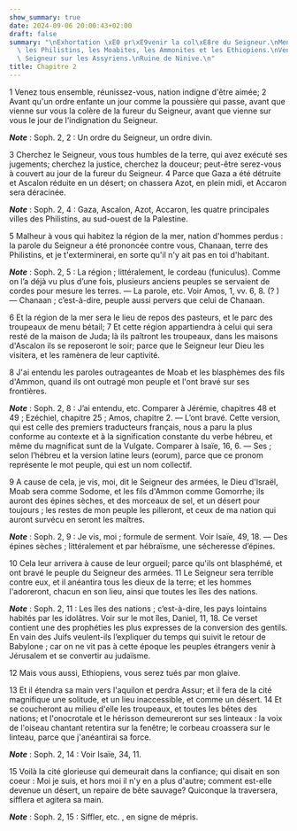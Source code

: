 ```yaml
---
show_summary: true
date: 2024-09-06 20:00:43+02:00
draft: false
summary: "\nExhortation \xE0 pr\xE9venir la col\xE8re du Seigneur.\nMenaces contre\
  \ les Philistins, les Moabites, les Ammonites et les Ethiopiens.\nVengeances du\
  \ Seigneur sur les Assyriens.\nRuine de Ninive.\n"
title: Chapitre 2
---
```





1 Venez tous ensemble, réunissez-vous, nation indigne d'être aimée; 2 Avant qu'un ordre enfante un jour comme la poussière qui passe, avant que vienne sur vous la colère de la fureur du Seigneur, avant que vienne sur vous le jour de l'indignation du Seigneur.

***Note*** :  Soph. 2, 2 : Un ordre du Seigneur, un ordre divin.

3 Cherchez le Seigneur, vous tous humbles de la terre, qui avez exécuté ses jugements; cherchez la justice, cherchez la douceur; peut-être serez-vous à couvert au jour de la fureur du Seigneur. 4 Parce que Gaza a été détruite et Ascalon réduite en un désert; on chassera Azot, en plein midi, et Accaron sera déracinée.

***Note*** :  Soph. 2, 4 : Gaza, Ascalon, Azot, Accaron, les quatre principales villes des Philistins, au sud-ouest de la Palestine.

5 Malheur à vous qui habitez la région de la mer, nation d'hommes perdus : la parole du Seigneur a été prononcée contre vous, Chanaan, terre des Philistins, et je t'exterminerai, en sorte qu'il n'y ait pas en toi d'habitant.

***Note*** :  Soph. 2, 5 : La région ; littéralement, le cordeau (funiculus). Comme on l’a déjà vu plus d’une fois, plusieurs anciens peuples se servaient de cordes pour mesure les terres. ― La parole, etc. Voir Amos, 1, vv. 6, 8. (? ) ― Chanaan ; c’est-à-dire, peuple aussi pervers que celui de Chanaan.

6 Et la région de la mer sera le lieu de repos des pasteurs, et le parc des troupeaux de menu bétail; 7 Et cette région appartiendra à celui qui sera resté de la maison de Juda; là ils paîtront les troupeaux, dans les maisons d'Ascalon ils se reposeront le soir; parce que le Seigneur leur Dieu les visitera, et les ramènera de leur captivité.


8 J'ai entendu les paroles outrageantes de Moab et les blasphèmes des fils d'Ammon, quand ils ont outragé mon peuple et l'ont bravé sur ses frontières.

***Note*** :  Soph. 2, 8 : J’ai entendu, etc. Comparer à Jérémie, chapitres 48 et 49 ; Ezéchiel, chapitre 25 ; Amos, chapitre 2. ― L’ont bravé. Cette version, qui est celle des premiers traducteurs français, nous a paru la plus conforme au contexte et à la signification constante du verbe hébreu, et même du magnificat sunt de la Vulgate. Comparer à Isaïe, 16, 6. ― Ses ; selon l’hébreu et la version latine leurs (eorum), parce que ce pronom représente le mot peuple, qui est un nom collectif.

9 A cause de cela, je vis, moi, dit le Seigneur des armées, le Dieu d'Israël, Moab sera comme Sodome, et les fils d'Ammon comme Gomorrhe; ils auront des épines sèches, et des morceaux de sel, et un désert pour toujours ; les restes de mon peuple les pilleront, et ceux de ma nation qui auront survécu en seront les maîtres.

***Note*** :  Soph. 2, 9 : Je vis, moi ; formule de serment. Voir Isaïe, 49, 18. ― Des épines sèches ; littéralement et par hébraïsme, une sécheresse d’épines.

10 Cela leur arrivera à cause de leur orgueil; parce qu'ils ont blasphémé, et ont bravé le peuple du Seigneur des armées. 11 Le Seigneur sera terrible contre eux, et il anéantira tous les dieux de la terre; et les hommes l'adoreront, chacun en son lieu, ainsi que toutes les îles des nations.

***Note*** :  Soph. 2, 11 : Les îles des nations ; c’est-à-dire, les pays lointains habités par les idolâtres. Voir sur le mot îles, Daniel, 11, 18. Ce verset contient une des prophéties les plus expresses de la conversion des gentils. En vain des Juifs veulent-ils l’expliquer du temps qui suivit le retour de Babylone ; car on ne vit pas à cette époque les peuples étrangers venir à Jérusalem et se convertir au judaïsme.


12 Mais vous aussi, Ethiopiens, vous serez tués par mon glaive.


13 Et il étendra sa main vers l'aquilon et perdra Assur; et il fera de la cité magnifique une solitude, et un lieu inaccessible, et comme un désert. 14 Et se coucheront au milieu d'elle les troupeaux, et toutes les bêtes des nations; et l'onocrotale et le hérisson demeureront sur ses linteaux : la voix de l'oiseau chantant retentira sur la fenêtre; le corbeau croassera sur le linteau, parce que j'anéantirai sa force.

***Note*** :  Soph. 2, 14 : Voir Isaïe, 34, 11.

15 Voilà la cité glorieuse qui demeurait dans la confiance; qui disait en son coeur : Moi je suis, et hors moi il n'y en a plus d'autre; comment est-elle devenue un désert, un repaire de bête sauvage? Quiconque la traversera, sifflera et agitera sa main.

***Note*** :  Soph. 2, 15 : Siffler, etc. , en signe de mépris.

